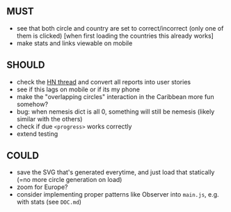 ## MUST

* see that both circle and country are set to correct/incorrect (only one of them is clicked) [when first loading the countries this already works]
* make stats and links viewable on mobile

## SHOULD

* check the [HN thread](https://news.ycombinator.com/item?id=36913829) and convert all reports into user stories
* see if this lags on mobile or if its my phone
* make the "overlapping circles" interaction in the Caribbean more fun somehow?
* bug: when nemesis dict is all 0, something will still be nemesis (likely similar with the others)
* check if due `<progress>` works correctly
* extend testing


## COULD

* save the SVG that's generated everytime, and just load that statically (=no more circle generation on load)
* zoom for Europe?
* consider implementing proper patterns like Observer into `main.js`, e.g. with stats (see `DOC.md`)

